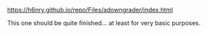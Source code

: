 https://h6nry.github.io/repo/Files/adowngrader/index.html

This one should be quite finished... at least for very basic purposes.
